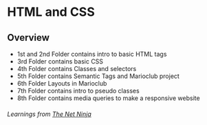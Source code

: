 # HTML and CSS
 


## Overview
- 1st and 2nd Folder contains intro to basic HTML tags
- 3rd Folder contains basic CSS
- 4th Folder contains Classes and selectors
- 5th Folder contains Semantic Tags and Marioclub project
- 6th Folder Layouts in Marioclub
- 7th Folder contains intro to pseudo classes
- 8th Folder contains media queries to make a responsive website

###### Learnings from [The Net Ninja](https://www.youtube.com/c/TheNetNinja)
